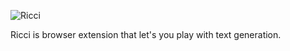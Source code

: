 ![Ricci](https://github.com/djurkis/ricci/blob/main/logo/ricci.png?raw=true)

Ricci is browser extension that let's you play with text generation.
